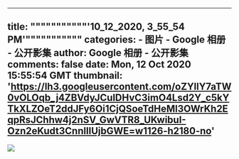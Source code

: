 
---
title: """""""""""'10_12_2020, 3_55_54 PM'"""""""""""
categories: 
    - 图片
    - Google 相册 - 公开影集
author: Google 相册 - 公开影集
comments: false
date: Mon, 12 Oct 2020 15:55:54 GMT
thumbnail: 'https://lh3.googleusercontent.com/oZYllY7aTW0vOLOqb_j4ZBVdyJCulDHvC3imO4Lsd2Y_c5kYTkXLZOeT2ddJFy6Oi1CjQSoeTdHeMl3OWrKh2EqpRsJChhw4j2nSV_GwVTR8_UKwibuI-Ozn2eKudt3CnnIlIUjbGWE=w1126-h2180-no'
---

<div>   
<img src="https://lh3.googleusercontent.com/oZYllY7aTW0vOLOqb_j4ZBVdyJCulDHvC3imO4Lsd2Y_c5kYTkXLZOeT2ddJFy6Oi1CjQSoeTdHeMl3OWrKh2EqpRsJChhw4j2nSV_GwVTR8_UKwibuI-Ozn2eKudt3CnnIlIUjbGWE=w1126-h2180-no" style="max-width: 100%;" referrerpolicy="no-referrer">  
</div>
            